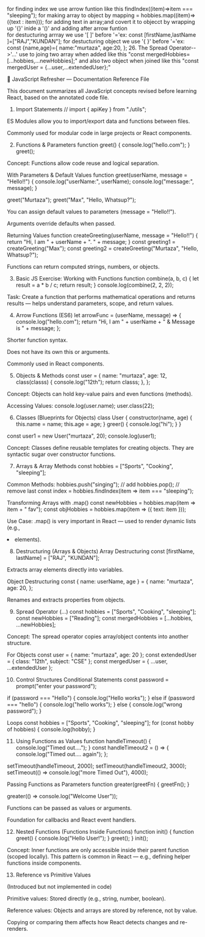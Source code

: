 for finding index we use arrow funtion like this findIndex((item)=>item === "sleeping");
for making array to object by mapping =  hobbies.map((item)=>({text : item})); for adding text in array;and covert it to objecct by wrapping up '{}' inide a '()' and adding  after arrow funtion   
for destucturing arrray we use '[ ]' before '='ex: const [firstName,lastName  ]=["RAJ","KUNDAN"];
for destucturing object we use '{ }' before '='ex: const {name,age}={
    name:"murtaza",
    age:20,
};
26. The Spread Operator-->'...' use to joing two array when added like this "const mergedHobbies=[...hobbies,...newHobbies];"
and also two object when joined like this "const mergedUser = {...user,...extendedUser};"




🧠 JavaScript Refresher — Documentation
Reference File

This document summarizes all JavaScript concepts revised before learning React, based on the annotated code file.

1. Import Statements
// import { apiKey } from "./utils";


ES Modules allow you to import/export data and functions between files.

Commonly used for modular code in large projects or React components.

2. Functions & Parameters
function greet() {
  console.log("hello.com");
}
greet();


Concept:
Functions allow code reuse and logical separation.

With Parameters & Default Values
function greet(userName, message = "Hello!!") {
  console.log("userName:", userName);
  console.log("message:", message);
}

greet("Murtaza");
greet("Max", "Hello, Whatsup?");


You can assign default values to parameters (message = "Hello!!").

Arguments override defaults when passed.

Returning Values
function createGreeting(userName, message = "Hello!!") {
  return "Hi, I am " + userName + ". " + message;
}
const greeting1 = createGreeting("Max");
const greeting2 = createGreeting("Murtaza", "Hello, Whatsup?");


Functions can return computed strings, numbers, or objects.

3. Basic JS Exercise: Working with Functions
function combine(a, b, c) {
  let result = a * b / c;
  return result;
}
console.log(combine(2, 2, 2));


Task: Create a function that performs mathematical operations and returns results — helps understand parameters, scope, and return values.

4. Arrow Functions (ES6)
let arrowFunc = (userName, message) => {
  console.log("hello.com");
  return "Hi, I am " + userName + " & Message is " + message;
};


Shorter function syntax.

Does not have its own this or arguments.

Commonly used in React components.

5. Objects & Methods
const user = {
  name: "murtaza",
  age: 12,
  class(classs) {
    console.log("12th");
    return classs;
  },
};


Concept:
Objects can hold key-value pairs and even functions (methods).

Accessing Values:
console.log(user.name);
user.class(22);

6. Classes (Blueprints for Objects)
class User {
  constructor(name, age) {
    this.name = name;
    this.age = age;
  }
  greer() {
    console.log("hi");
  }
}

const user1 = new User("murtaza", 20);
console.log(user1);


Concept:
Classes define reusable templates for creating objects.
They are syntactic sugar over constructor functions.

7. Arrays & Array Methods
const hobbies = ["Sports", "Cooking", "sleeping"];

Common Methods:
hobbies.push("singing");  // add
hobbies.pop();            // remove last
const index = hobbies.findIndex(item => item === "sleeping");

Transforming Arrays with .map()
const newHobbies = hobbies.map(item => item + " fav");
const objHobbies = hobbies.map(item => ({ text: item }));


Use Case:
.map() is very important in React — used to render dynamic lists (e.g., <li> elements).

8. Destructuring (Arrays & Objects)
Array Destructuring
const [firstName, lastName] = ["RAJ", "KUNDAN"];


Extracts array elements directly into variables.

Object Destructuring
const { name: userName, age } = {
  name: "murtaza",
  age: 20,
};


Renames and extracts properties from objects.

9. Spread Operator (...)
const hobbies = ["Sports", "Cooking", "sleeping"];
const newHobbies = ["Reading"];
const mergedHobbies = [...hobbies, ...newHobbies];


Concept:
The spread operator copies array/object contents into another structure.

For Objects
const user = { name: "murtaza", age: 20 };
const extendedUser = { class: "12th", subject: "CSE" };
const mergedUser = { ...user, ...extendedUser };

10. Control Structures
Conditional Statements
const password = prompt("enter your password");

if (password === "Hello") {
  console.log("Hello works");
} else if (password === "hello") {
  console.log("hello works");
} else {
  console.log("wrong password");
}

Loops
const hobbies = ["Sports", "Cooking", "sleeping"];
for (const hobby of hobbies) {
  console.log(hobby);
}

11. Using Functions as Values
function handleTimeout() {
  console.log("Timed out....");
}
const handleTimeout2 = () => {
  console.log("Timed out.... again");
};

setTimeout(handleTimeout, 2000);
setTimeout(handleTimeout2, 3000);
setTimeout(() => console.log("more Timed Out"), 4000);

Passing Functions as Parameters
function greater(greetFn) {
  greetFn();
}

greater(() => console.log("Welcome User"));


Functions can be passed as values or arguments.

Foundation for callbacks and React event handlers.

12. Nested Functions (Functions Inside Functions)
function init() {
  function greet() {
    console.log("Hello User!");
  }
  greet();
}
init();


Concept:
Inner functions are only accessible inside their parent function (scoped locally).
This pattern is common in React — e.g., defining helper functions inside components.

13. Reference vs Primitive Values

(Introduced but not implemented in code)

Primitive values: Stored directly (e.g., string, number, boolean).

Reference values: Objects and arrays are stored by reference, not by value.

Copying or comparing them affects how React detects changes and re-renders.